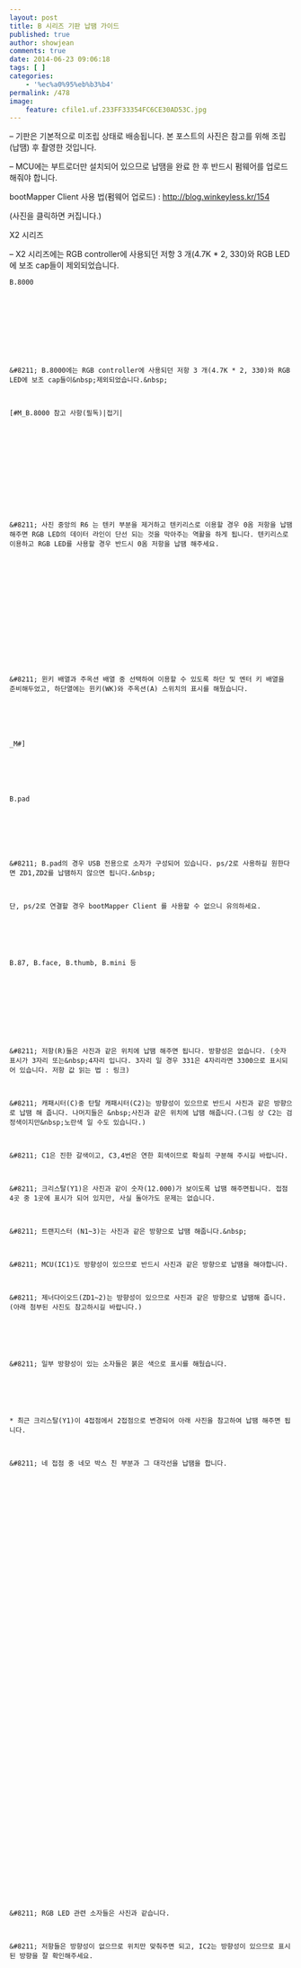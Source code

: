```yaml
---
layout: post
title: B 시리즈 기판 납땜 가이드
published: true
author: showjean
comments: true
date: 2014-06-23 09:06:18
tags: [ ]
categories:
    - '%ec%a0%95%eb%b3%b4'
permalink: /478
image:
    feature: cfile1.uf.233FF33354FC6CE30AD53C.jpg
---
```

&#8211; 기판은 기본적으로 미조립 상태로 배송됩니다. 본 포스트의 사진은 참고를 위해 조립(납땜) 후 촬영한 것입니다.

&#8211; MCU에는 부트로더만 설치되어 있으므로 납땜을 완료 한 후 반드시 펌웨어를 업로드 해줘야 합니다.



bootMapper Client 사용 법(펌웨어 업로드)&nbsp;:&nbsp;http://blog.winkeyless.kr/154







(사진을 클릭하면 커집니다.)



X2 시리즈

&#8211; X2 시리즈에는 RGB controller에 사용되던 저항 3 개(4.7K * 2, 330)와 RGB LED에 보조 cap들이 제외되었습니다.&nbsp;


  










  
  
  
  
    B.8000
  
  
  
  
  
  
    
  
  
  
    &#8211; B.8000에는 RGB controller에 사용되던 저항 3 개(4.7K * 2, 330)와 RGB LED에 보조 cap들이&nbsp;제외되었습니다.&nbsp;
  
  
  
    [#M_B.8000 참고 사항(필독)|접기|
  
  
  
  
  
  
    
  
  
  
  
  
  
    &#8211; 사진 중앙의 R6 는 텐키 부분을 제거하고 텐키리스로 이용할 경우 0옴 저항을 납땜 해주면 RGB LED의 데이터 라인이 단선 되는 것을 막아주는 역활을 하게 됩니다. 텐키리스로 이용하고 RGB LED를 사용할 경우 반드시 0옴 저항을 납땜 해주세요.
  
  
  
  
  
  
  
  
  
    
  
  
  
  
  
  
    &#8211; 윈키 배열과 주옥션 배열 중 선택하여 이용할 수 있도록 하단 및 엔터 키 배열을 준비해두었고, 하단열에는 윈키(WK)와 주옥션(A) 스위치의 표시를 해뒀습니다.
  
  
  
  
  
  
    _M#]
  
  
  
  
  
  
    B.pad
  
  
  
    
  
  
  
    &#8211; B.pad의 경우 USB 전용으로 소자가 구성되어 있습니다. ps/2로 사용하길 원한다면 ZD1,ZD2를 납땜하지 않으면 됩니다.&nbsp;
  
  
  
    단, ps/2로 연결할 경우 bootMapper Client 를 사용할 수 없으니 유의하세요.
  
  
  
  
  
  
    B.87, B.face, B.thumb, B.mini 등
  
  
  
    
  
  
  
  
  
  
    &#8211; 저항(R)들은 사진과 같은 위치에 납땜 해주면 됩니다. 방향성은 없습니다. (숫자 표시가 3자리 또는&nbsp;4자리 입니다. 3자리 일 경우 331은 4자리라면 3300으로 표시되어 있습니다. 저항 값 읽는 법 : 링크)
  
  
  
    &#8211; 캐패시터(C)중 탄탈 캐패시터(C2)는 방향성이 있으므로 반드시 사진과 같은 방향으로 납땜 해 줍니다. 나머지들은 &nbsp;사진과 같은 위치에 납땜 해줍니다.(그림 상 C2는 검정색이지만&nbsp;노란색 일 수도 있습니다.)
  
  
  
    &#8211; C1은 진한 갈색이고, C3,4번은 연한 회색이므로 확실히 구분해 주시길 바랍니다.
  
  
  
    &#8211; 크리스탈(Y1)은 사진과 같이 숫자(12.000)가 보이도록 납땜 해주면됩니다. 접점 4곳 중 1곳에 표시가 되어 있지만, 사실 돌아가도 문제는 없습니다.
  
  
  
    &#8211; 트랜지스터 (N1~3)는 사진과 같은 방향으로 납땜 해줍니다.&nbsp;
  
  
  
    &#8211; MCU(IC1)도 방향성이 있으므로 반드시 사진과 같은 방향으로 납땜을 해야합니다.
  
  
  
    &#8211; 제너다이오드(ZD1~2)는 방향성이 있으므로 사진과 같은 방향으로 납땜해 줍니다. (아래 첨부된 사진도 참고하시길 바랍니다.)
  
  
  
  
  
  
    &#8211; 일부 방향성이 있는 소자들은 붉은 색으로 표시를 해뒀습니다.
  
  
  
  
  
  
    * 최근 크리스탈(Y1)이 4접점에서 2접점으로 변경되어 아래 사진을 참고하여 납땜 해주면 됩니다.
  
  
  
    &#8211; 네 접점 중 네모 박스 친 부분과 그 대각선을 납땜을 합니다.
  
  
  
  
  
  
    
  
  
  
  
  
  
    
  
  
  
  
  
  
  
  
  
    
  
  
  
  
  
  
  
  
  
  
  
  
    
  
  
  
  
  
  
  
  
  
  
  
  
    
  
  
  
  
  
  
    &#8211; RGB LED 관련 소자들은 사진과 같습니다.
  
  
  
    &#8211; 저항들은 방향성이 없으므로 위치만 맞춰주면 되고, IC2는 방향성이 있으므로 표시된 방향을 잘 확인해주세요.
  
  
  
  
  
  
  
  
  
    
  
  
  
  
  
  
  
  
  
  
  
  
  
  
  
  
  
  
  
  
  
    
  
  
  
  
  
  
    &#8211; RGB LED는 기판과 소자에 사진과 같이 한쪽 모서리가 표시되어 있습니다. 이 모서리를 맞춰 방향을 잡아주고 납땜하면 됩니다.
  
  
  
    &#8211; WC1&#8230;으로 표시된 캐패시터는 납땜을 하지 않아도 됩니다.
  
  
  
  
  
  
    &#8211; 특히, 두 소자의 VCC와 연결된 접점은 고열량의 인두기가 필요하므로 주의하세요.
  
  
  
    (350도 이상의 온도가 되어야 큰 어려움이 없습니다.)
  
  
  
  
  
  
  
  
  
  
  
  
  
  
  
  
  
  
    
  
  
  
  
  
  
    
  
  
  
  
  
  
    &#8211; 다이오드는 방향성이 있으므로 사진처럼 소자의 검은 띠를 방향에 맞게 납땜해야 합니다. DIP&nbsp;타입의 다이오드에도 방향을 나타내는 띠가 표시되어 있습니다.&nbsp;
  
  
  
  
  
  
  
  
  
    
  
  
  
  
  
  
    &#8211; full LED를 사용할 경우 저항은 스위치마다 위의 위치(빨간색으로 표시한 것 처럼 &#8216;저항&#8217;표시가 되어 있는 동박)에 납땜 해주면 됩니다.
  
  
  
    &#8211; 동박의 위&nbsp;부분은 보라색으로 표시한 full LED의 전원선입니다. 아래 부분은 LED의 +로 연결되(녹색 표시) 입니다. 이 둘을 저항으로 납땜해서 연결해 준다고 생각하면 됩니다.
  
  
  
    &nbsp;
  
  
  
  
  
  
  
  
  
    
  
  
  
  
  
  
    &#8211; 스크롤 락과 넘 락 LED는 사용자의 취향에 따라 full LED로 사용할 수 있습니다.
  
  
  
    &#8211; 사진과 같이 가로 방향으로 저항을 납땜하면 상태에 따른 인디케이터로 사용되며, 세로 방향으로 납땜하면 full LED와 연동 됩니다.
  
  
  
  
  
  
  
  
  
  
  
  
    
  
  
  
  
  
  
    &#8211; USB 커넥터를 납땜 할 때는 홀을 통해 기판 앞면으로 납이 넘치지 않도록 주의하세요. 납이 앞면으로 넘치면 아크릴 하우징의 경우 보강판과 간섭이 있을 수 있습니다.
  
  
  
    &#8211; 텐키가 붙은 기판은 만약을 위한 더미 USB 커넥터 납땜 위치가 있습니다. 이 부분에는 커넥터를 납땜하더라도 아무런 작동을 하지 않으니 유의하세요.
  
  
  
  
  
  
  
  
  
  
  
  
  
  
  
  
  
  
    납땜을 모두 마쳤다면,&nbsp;bootMapper Client 를 이용해 펌웨어를 업로드하고, 키 맵핑 및 RGB 설정을 해주세요.
  
  
  
  
  
  
  
  
  
  
  
  
  
  
  
  
  
  
  
  
  
  
  
  
  
  
  
  